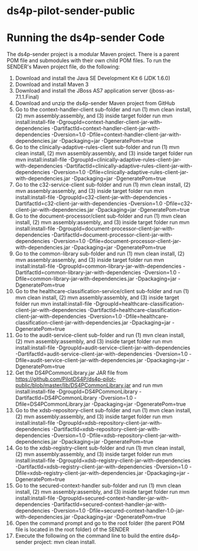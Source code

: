 ds4p-pilot-sender-public
=================

Running the ds4p-sender Code
=================
 
The ds4p-sender project is a modular Maven project. There is a parent POM file and submodules with their own child POM files. To run the SENDER's Maven project file, do the following:

1. Download and install the Java SE Development Kit 6 (JDK 1.6.0)
2. Download and install Maven 3
3. Download and install the JBoss AS7 application server (jboss-as-7.1.1.Final)
4. Download and unzip the ds4p-sender Maven project from GitHub
5. Go to the context-handler-client sub-folder and run (1) mvn clean install, (2) mvn assembly:assembly, and (3) inside target folder run mvn install:install-file -DgroupId=context-handler-client-jar-with-dependencies -DartifactId=context-handler-client-jar-with-dependencies -Dversion=1.0 -Dfile=context-handler-client-jar-with-dependencies.jar -Dpackaging=jar -DgeneratePom=true
6. Go to the clinically-adaptive-rules-client sub-folder and run (1) mvn clean install, (2) mvn assembly:assembly, and (3) inside target folder run mvn install:install-file -DgroupId=clinically-adaptive-rules-client-jar-with-dependencies -DartifactId=clinically-adaptive-rules-client-jar-with-dependencies -Dversion=1.0 -Dfile=clinically-adaptive-rules-client-jar-with-dependencies.jar -Dpackaging=jar -DgeneratePom=true
7. Go to the c32-service-client sub-folder and run (1) mvn clean install, (2) mvn assembly:assembly, and (3) inside target folder run mvn install:install-file -DgroupId=c32-client-jar-with-dependencies -DartifactId=c32-client-jar-with-dependencies -Dversion=1.0 -Dfile=c32-client-jar-with-dependencies.jar -Dpackaging=jar -DgeneratePom=true
8. Go to the document-processor/client sub-folder and run (1) mvn clean install, (2) mvn assembly:assembly, and (3) inside target folder run mvn install:install-file -DgroupId=document-processor-client-jar-with-dependencies -DartifactId=document-processor-client-jar-with-dependencies -Dversion=1.0 -Dfile=document-processor-client-jar-with-dependencies.jar -Dpackaging=jar -DgeneratePom=true
9. Go to the common-library sub-folder and run (1) mvn clean install, (2) mvn assembly:assembly, and (3) inside target folder run mvn install:install-file -DgroupId=common-library-jar-with-dependencies -DartifactId=common-library-jar-with-dependencies -Dversion=1.0 -Dfile=common-library-jar-with-dependencies.jar -Dpackaging=jar -DgeneratePom=true
10. Go to the healthcare-classification-service/client sub-folder and run (1) mvn clean install, (2) mvn assembly:assembly, and (3) inside target folder run mvn install:install-file -DgroupId=healthcare-classification-client-jar-with-dependencies -DartifactId=healthcare-classification-client-jar-with-dependencies -Dversion=1.0 -Dfile=healthcare-classification-client-jar-with-dependencies.jar -Dpackaging=jar -DgeneratePom=true
11. Go to the audit-service-client sub-folder and run (1) mvn clean install, (2) mvn assembly:assembly, and (3) inside target folder run mvn install:install-file -DgroupId=audit-service-client-jar-with-dependencies -DartifactId=audit-service-client-jar-with-dependencies -Dversion=1.0 -Dfile=audit-service-client-jar-with-dependencies.jar -Dpackaging=jar -DgeneratePom=true
12. Get the DS4PCommonLibrary.jar JAR file from https://github.com/PilotDS4P/ds4p-pilot-public/blob/master/lib/DS4PCommonLibrary.jar and run mvn install:install-file -DgroupId=DS4PCommonLibrary -DartifactId=DS4PCommonLibrary -Dversion=1.0 -Dfile=DS4PCommonLibrary.jar -Dpackaging=jar -DgeneratePom=true
13. Go to the xdsb-repository-client sub-folder and run (1) mvn clean install, (2) mvn assembly:assembly, and (3) inside target folder run mvn install:install-file -DgroupId=xdsb-repository-client-jar-with-dependencies -DartifactId=xdsb-repository-client-jar-with-dependencies -Dversion=1.0 -Dfile=xdsb-repository-client-jar-with-dependencies.jar -Dpackaging=jar -DgeneratePom=true
14. Go to the xdsb-registry-client sub-folder and run (1) mvn clean install, (2) mvn assembly:assembly, and (3) inside target folder run mvn install:install-file -DgroupId=xdsb-registry-client-jar-with-dependencies -DartifactId=xdsb-registry-client-jar-with-dependencies -Dversion=1.0 -Dfile=xdsb-registry-client-jar-with-dependencies.jar -Dpackaging=jar -DgeneratePom=true
15. Go to the secured-context-handler sub-folder and run (1) mvn clean install, (2) mvn assembly:assembly, and (3) inside target folder run mvn install:install-file -DgroupId=secured-context-handler-jar-with-dependencies -DartifactId=secured-context-handler-jar-with-dependencies -Dversion=1.0 -Dfile=secured-context-handler-1.0-jar-with-dependencies.jar -Dpackaging=jar -DgeneratePom=true
16. Open the command prompt and go to the root folder (the parent POM file is located in the root folder) of the SENDER
17. Execute the following on the command line to build the entire ds4p-sender project: mvn clean install.
